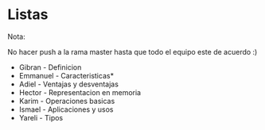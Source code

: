 # Listas

Nota: 

No hacer push a la rama master hasta que todo el equipo este de acuerdo :)



* Gibran - Definicion
* Emmanuel -  Caracteristicas* 
* Adiel	 - Ventajas y desventajas 
* Hector - Representacion en memoria
* Karim	 - Operaciones basicas
* Ismael	- Aplicaciones y usos 
* Yareli	 -  Tipos
